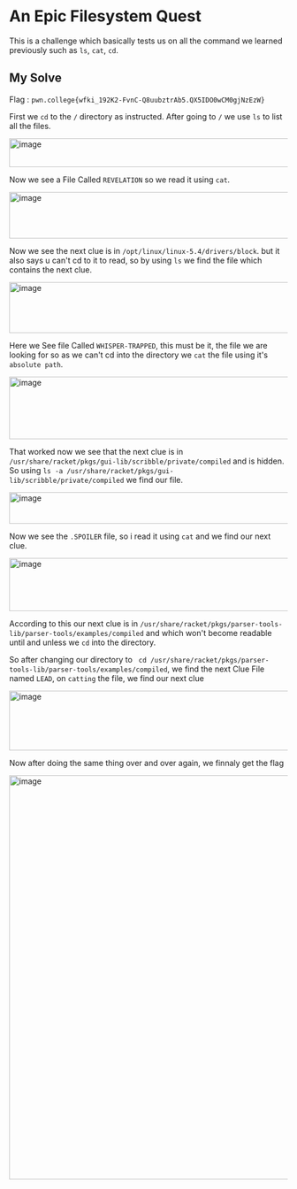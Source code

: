 # An Epic Filesystem Quest

This is a challenge which basically tests us on all the command we learned previously such as `ls`, `cat`, `cd`.

## My Solve

Flag : `pwn.college{wfki_192K2-FvnC-Q8uubztrAb5.QX5IDO0wCM0gjNzEzW}`

First we `cd` to the `/` directory as instructed. After going to `/` we use `ls` to list all the files.

<img width="1224" height="52" alt="image" src="https://github.com/user-attachments/assets/1d40a57d-5307-4e04-b4ea-c111414641b8" />

Now we see a File Called `REVELATION` so we read it using `cat`.

<img width="1171" height="84" alt="image" src="https://github.com/user-attachments/assets/e763f8aa-8b94-4fde-aefa-2f3157026d16" />

 Now we see the next clue is in `/opt/linux/linux-5.4/drivers/block`. but it also says u can't cd to it to read, so by using `ls` we find the file which contains the next clue.

 <img width="1511" height="92" alt="image" src="https://github.com/user-attachments/assets/2b9a09c6-99de-43cb-beec-90a29907b1c9" />

Here we See file Called `WHISPER-TRAPPED`, this must be it, the file we are looking for so as we can't cd into the directory we `cat` the file using it's `absolute path`.

<img width="1072" height="113" alt="image" src="https://github.com/user-attachments/assets/de9dd940-9841-4498-bbae-325b7a6aaf56" />

That worked now we see that the next clue is in `/usr/share/racket/pkgs/gui-lib/scribble/private/compiled` and is hidden. So using `ls -a /usr/share/racket/pkgs/gui-lib/scribble/private/compiled` we find our file.

<img width="867" height="57" alt="image" src="https://github.com/user-attachments/assets/4bcf83f5-f6f8-43f1-9293-44cd3a20f97f" />

Now we see the `.SPOILER` file, so i read it using `cat` and we find our next clue.

<img width="918" height="96" alt="image" src="https://github.com/user-attachments/assets/baf48384-2c25-4267-9041-196ada845121" />

According to this our next clue is in `/usr/share/racket/pkgs/parser-tools-lib/parser-tools/examples/compiled` and which won't become readable until and unless we `cd` into the directory.

So after changing our directory to ` cd /usr/share/racket/pkgs/parser-tools-lib/parser-tools/examples/compiled`, we find the next Clue File named `LEAD`, on `catting` the file, we find our next clue

<img width="990" height="108" alt="image" src="https://github.com/user-attachments/assets/82467a01-8d24-45fe-8747-a828ad2d9a3d" />

Now after doing the same thing over and over again, we finnaly get the flag

<img width="1731" height="731" alt="image" src="https://github.com/user-attachments/assets/c9003dc1-819a-4270-969f-239ee9948732" />

